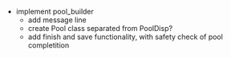 - implement pool_builder
    - add message line
    - create Pool class separated from PoolDisp?
    - add finish and save functionality, with safety check of
        pool completition
